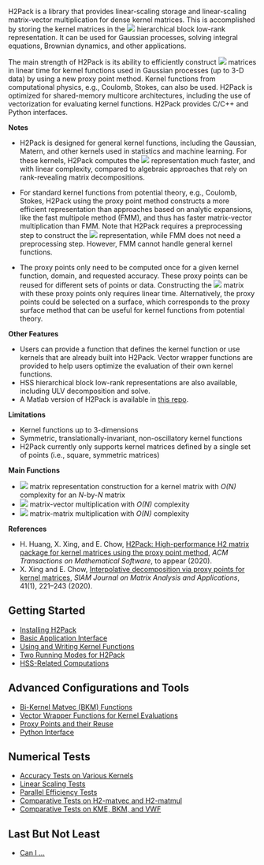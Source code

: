 H2Pack is a library that provides linear-scaling storage and
linear-scaling matrix-vector multiplication for dense kernel matrices.
This is accomplished by storing the kernel matrices in the
![](https://latex.codecogs.com/svg.latex?\mathcal{H}^2)
hierarchical block low-rank representation.  It can be used for
Gaussian processes, solving integral equations, Brownian dynamics,
and other applications.

The main strength of H2Pack is its ability to efficiently construct
![](https://latex.codecogs.com/svg.latex?\mathcal{H}^2) matrices 
in linear time for kernel functions used in Gaussian processes (up
to 3-D data) by using a new proxy point method.  Kernel functions from
computational physics, e.g., Coulomb, Stokes, can also be used.  H2Pack is
optimized for shared-memory multicore architectures, including the use
of vectorization for evaluating kernel functions.  H2Pack provides C/C++
and Python interfaces.

**Notes**

* H2Pack is designed for general kernel functions, including the Gaussian,
Matern, and other kernels used in statistics and machine learning. 
For these kernels, H2Pack computes the
![](https://latex.codecogs.com/svg.latex?\mathcal{H}^2) representation
much faster, and with linear complexity, compared to algebraic approaches
that rely on rank-revealing matrix decompositions.

* For standard kernel functions from potential theory, e.g., Coulomb, Stokes,
H2Pack using the proxy point method constructs a more efficient representation
than approaches based on analytic expansions, like the fast multipole method (FMM),
and thus has faster matrix-vector multiplication than FMM. Note that H2Pack requires
a preprocessing step to construct the
![](https://latex.codecogs.com/svg.latex?\mathcal{H}^2)
representation, while FMM does not need a preprocessing step.
However, FMM cannot handle general kernel functions.

* The proxy points only need to be computed once for a given kernel function, domain,
and requested accuracy. These proxy points can be reused for different sets
of points or data.
Constructing the ![](https://latex.codecogs.com/svg.latex?\mathcal{H}^2) matrix
with these proxy points only requires linear time.
Alternatively, the proxy points could be selected on a surface, which
corresponds to the proxy surface method that can be useful
for kernel functions from potential theory.

**Other Features**
* Users can provide a function that defines the kernel function
or use kernels that are already built into H2Pack.
Vector wrapper functions are provided to help users optimize
the evaluation of their own kernel functions.
* HSS hierarchical block low-rank representations are also available,
including ULV decomposition and solve.
* A Matlab version of H2Pack is available in [this repo](https://github.com/xinxing02/H2Pack-Matlab).

**Limitations**

* Kernel functions up to 3-dimensions
* Symmetric, translationally-invariant, non-oscillatory kernel functions
* H2Pack currently only supports kernel matrices defined by
a single set of points (i.e., square, symmetric matrices)

**Main Functions**

* ![](https://latex.codecogs.com/svg.latex?\mathcal{H}^2) matrix representation construction for a kernel matrix with _O(N)_ complexity for an _N_-by-_N_ matrix
* ![](https://latex.codecogs.com/svg.latex?\mathcal{H}^2) matrix-vector multiplication with _O(N)_ complexity
* ![](https://latex.codecogs.com/svg.latex?\mathcal{H}^2) matrix-matrix  multiplication with _O(N)_ complexity

**References**

* H. Huang, X. Xing, and E. Chow, [H2Pack: High-performance H2 matrix package for kernel matrices using the proxy point method](https://www.cc.gatech.edu/~echow/pubs/h2pack.pdf), _ACM Transactions on Mathematical Software_, to appear (2020).
* X. Xing and E. Chow, [Interpolative decomposition via proxy points for kernel matrices](https://www.cc.gatech.edu/~echow/pubs/xing-chow-simax-2019.pdf), _SIAM Journal on Matrix Analysis and Applications_, 41(1), 221–243 (2020).


## Getting Started

* [Installing H2Pack](https://github.com/scalable-matrix/H2Pack/wiki/Installing-H2Pack)
* [Basic Application Interface](https://github.com/scalable-matrix/H2Pack/wiki/Basic-Usage)
* [Using and Writing Kernel Functions](https://github.com/scalable-matrix/H2Pack/wiki/Using-and-Writing-Kernel-Functions) 
* [Two Running Modes for H2Pack](https://github.com/scalable-matrix/H2Pack/wiki/Two-Running-Modes-for-H2Pack)
* [HSS-Related Computations](https://github.com/scalable-matrix/H2Pack/wiki/HSS-Related-Computations)

## Advanced Configurations and Tools

* [Bi-Kernel Matvec (BKM) Functions](https://github.com/scalable-matrix/H2Pack/wiki/Bi-Kernel-Matvec-Functions)
* [Vector Wrapper Functions for Kernel Evaluations](https://github.com/scalable-matrix/H2Pack/wiki/Vector-Wrapper-Functions-For-Kernel-Evaluations)
* [Proxy Points and their Reuse](https://github.com/scalable-matrix/H2Pack/wiki/Proxy-Points-and-their-Reuse)
* [Python Interface](https://github.com/scalable-matrix/H2Pack/wiki/Using-H2Pack-in-Python)


## Numerical Tests

* [Accuracy Tests on Various Kernels](https://github.com/scalable-matrix/H2Pack/wiki/Accuracy-Tests-on-Various-Kernels)
* [Linear Scaling Tests](https://github.com/scalable-matrix/H2Pack/wiki/Linear-Scaling-Tests)
* [Parallel Efficiency Tests](https://github.com/scalable-matrix/H2Pack/wiki/Parallel-Efficiency-Tests)
* [Comparative Tests on H2-matvec and H2-matmul](https://github.com/scalable-matrix/H2Pack/wiki/Comparative-Tests-on-H2-matvec-and-H2-matmul)
* [Comparative Tests on KME, BKM, and VWF](https://github.com/scalable-matrix/H2Pack/wiki/Comparative-Tests-on-KME-BKM-and-VWF)

## Last But Not Least

* [Can I ...](https://github.com/scalable-matrix/H2Pack/wiki/Can-I)

